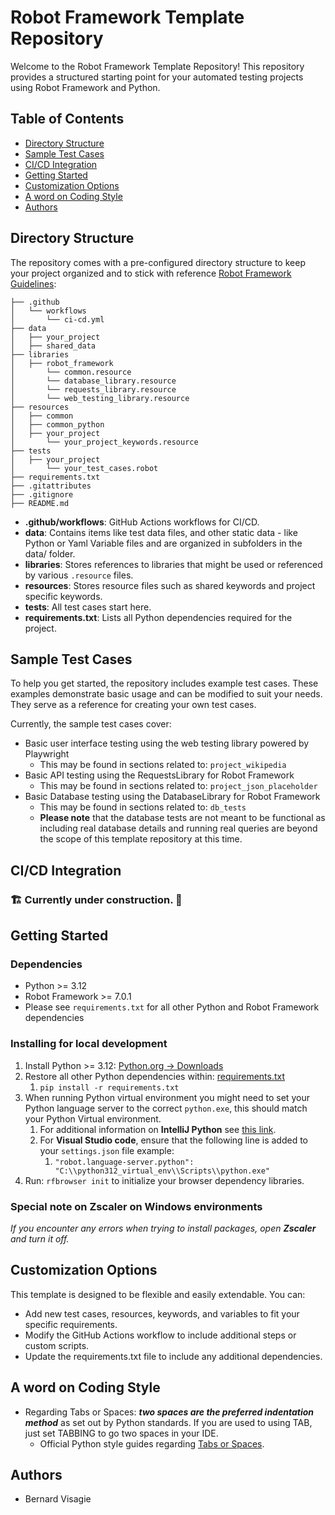 # Robot Framework Template Repository

Welcome to the Robot Framework Template Repository! This repository provides a structured starting point for your automated testing projects using Robot Framework and Python.

## Table of Contents

- [Directory Structure](#directory-structure)
- [Sample Test Cases](#sample-test-cases)
- [CI/CD Integration](#cicd-integration)
- [Getting Started](#getting-started)
- [Customization Options](#customization-options)
- [A word on Coding Style](#a-word-on-coding-style)
- [Authors](#authors)

## Directory Structure

The repository comes with a pre-configured directory structure to keep your project organized and to stick with reference [Robot Framework Guidelines](https://docs.robotframework.org/docs):

```
├── .github
│   └── workflows
│       └── ci-cd.yml
├── data
│   ├── your_project
│   ├── shared_data
├── libraries
│   ├── robot_framework
│       └── common.resource
│       └── database_library.resource
│       └── requests_library.resource
│       └── web_testing_library.resource
├── resources
│   ├── common
│   ├── common_python
│   ├── your_project
│       └── your_project_keywords.resource
├── tests
│   ├── your_project
│       └── your_test_cases.robot
├── requirements.txt
├── .gitattributes
├── .gitignore
├── README.md
```

- **.github/workflows**: GitHub Actions workflows for CI/CD.
- **data**: Contains items like test data files, and other static data - like Python or Yaml Variable files and are organized in subfolders in the data/ folder.
- **libraries**: Stores references to libraries that might be used or referenced by various `.resource` files.
- **resources**: Stores resource files such as shared keywords and project specific keywords.
- **tests**: All test cases start here.
- **requirements.txt**: Lists all Python dependencies required for the project.

## Sample Test Cases

To help you get started, the repository includes example test cases. These examples demonstrate basic usage and can be modified to suit your needs. They serve as a reference for creating your own test cases.

Currently, the sample test cases cover:
- Basic user interface testing using the web testing library powered by Playwright
  - This may be found in sections related to: `project_wikipedia`
- Basic API testing using the RequestsLibrary for Robot Framework
  - This may be found in sections related to: `project_json_placeholder`
- Basic Database testing using the DatabaseLibrary for Robot Framework
    - This may be found in sections related to: `db_tests`
    - **Please note** that the database tests are not meant to be functional as including real database details and running real queries are beyond the scope of this template repository at this time.

## CI/CD Integration
### :building_construction: Currently under construction. :construction:

## Getting Started
### Dependencies
* Python >= 3.12
* Robot Framework >= 7.0.1
* Please see `requirements.txt` for all other Python and Robot Framework dependencies

### Installing for local development

1. Install Python >= 3.12: [Python.org -> Downloads](https://www.python.org/downloads/)
2. Restore all other Python dependencies within: [requirements.txt](requirements.txt)
   1. ``pip install -r requirements.txt`` 
3. When running Python virtual environment you might need to set your Python language server to the correct `python.exe`, this should match your Python Virtual environment.
    1. For additional information on **IntelliJ Python** see [this link](https://www.jetbrains.com/help/idea/configuring-python-sdk.html#b631bcd6_38).
    2. For **Visual Studio code**, ensure that the following line is added to your `settings.json` file example:
        1. `"robot.language-server.python": "C:\\python312_virtual_env\\Scripts\\python.exe"`
4. Run: `rfbrowser init` to initialize your browser dependency libraries.

### Special note on Zscaler on Windows environments

_If you encounter any errors when trying to install packages, open **Zscaler** and turn it off._

## Customization Options
This template is designed to be flexible and easily extendable. You can:

- Add new test cases, resources, keywords, and variables to fit your specific requirements.
- Modify the GitHub Actions workflow to include additional steps or custom scripts.
- Update the requirements.txt file to include any additional dependencies.

## A word on Coding Style
- Regarding Tabs or Spaces: **_two spaces are the preferred indentation method_** as set out by Python standards. If you are used to using TAB, just set TABBING to go two spaces in your IDE.
    - Official Python style guides regarding [Tabs or Spaces](https://peps.python.org/pep-0008/#tabs-or-spaces).

## Authors

* Bernard Visagie
